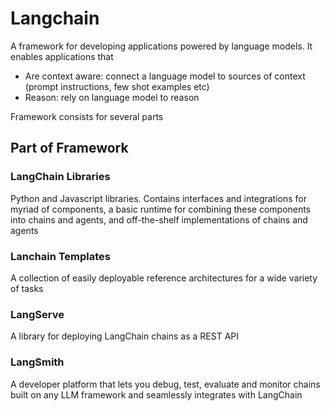 # Langchain


A framework for developing applications powered by language models. It enables applications that
 - Are context aware: connect a language model to sources of context (prompt instructions, few shot examples etc)
 - Reason: rely on language model to reason

Framework consists for several parts
## Part of Framework
### LangChain Libraries
Python and Javascript libraries. Contains interfaces and integrations for myriad of components, a  basic runtime for combining these components into chains and agents, and off-the-shelf implementations of chains and agents
### Lanchain Templates
A collection of easily deployable reference architectures for a wide variety of tasks
### LangServe
A library for deploying LangChain chains as a REST API
### LangSmith
A developer platform that lets you debug, test, evaluate and monitor chains built on any LLM framework and seamlessly integrates with LangChain

